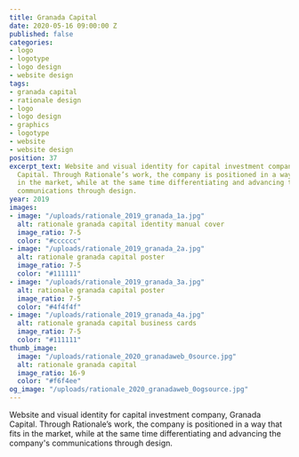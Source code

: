 ```yaml
---
title: Granada Capital
date: 2020-05-16 09:00:00 Z
published: false
categories:
- logo
- logotype
- logo design
- website design
tags:
- granada capital
- rationale design
- logo
- logo design
- graphics
- logotype
- website
- website design
position: 37
excerpt_text: Website and visual identity for capital investment company, Granada
  Capital. Through Rationale’s work, the company is positioned in a way that fits
  in the market, while at the same time differentiating and advancing the company's
  communications through design.
year: 2019
images:
- image: "/uploads/rationale_2019_granada_1a.jpg"
  alt: rationale granada capital identity manual cover
  image_ratio: 7-5
  color: "#cccccc"
- image: "/uploads/rationale_2019_granada_2a.jpg"
  alt: rationale granada capital poster
  image_ratio: 7-5
  color: "#111111"
- image: "/uploads/rationale_2019_granada_3a.jpg"
  alt: rationale granada capital poster
  image_ratio: 7-5
  color: "#4f4f4f"
- image: "/uploads/rationale_2019_granada_4a.jpg"
  alt: rationale granada capital business cards
  image_ratio: 7-5
  color: "#111111"
thumb_image:
  image: "/uploads/rationale_2020_granadaweb_0source.jpg"
  alt: rationale granada capital
  image_ratio: 16-9
  color: "#f6f4ee"
og_image: "/uploads/rationale_2020_granadaweb_0ogsource.jpg"
---
```


Website and visual identity for capital investment company, Granada Capital. Through Rationale’s work, the company is positioned in a way that fits in the market, while at the same time differentiating and advancing the company's communications through design.